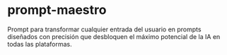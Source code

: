 # prompt-maestro
Prompt para transformar cualquier entrada del usuario en prompts diseñados con precisión que desbloquen el máximo potencial de la IA en todas las plataformas.
